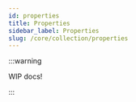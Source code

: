 ```yaml
---
id: properties
title: Properties
sidebar_label: Properties
slug: /core/collection/properties
---
```


:::warning

WIP docs!

:::